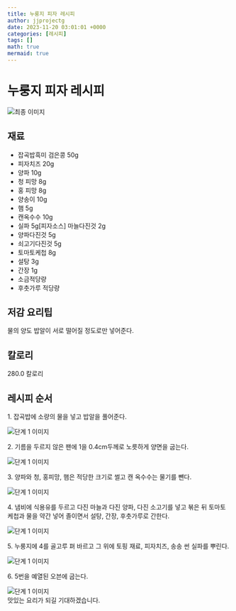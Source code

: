```yaml
---
title: 누룽지 피자 레시피
author: jjprojectg
date: 2023-11-20 03:01:01 +0000
categories: [레시피]
tags: []
math: true
mermaid: true
---
```

<meta name="og:type" content="website"/>
<meta charset="UTF-8"/>
<div class="header">
  <h1>누룽지 피자 레시피</h1>
</div>

<div class="container my-4">
  <div class="row">
    <div class="col-12 col-md-6">
      <div class="recipe-image">
        <img src="http://www.foodsafetykorea.go.kr/uploadimg/20141117/20141117053649_1416213409310.jpg" class="step-image" alt="최종 이미지"/>
      </div>
    </div>
    <div class="col-12 col-md-6">
      <div class="ingredients">
        <h2>재료</h2>
        <ul class="card">
          <li> 잡곡밥흑미 검은콩 50g </li>
          <li>  피자치즈 20g </li>
          <li>  양파 10g </li>
          <li>  청 피망 8g </li>
          <li>  홍 피망 8g </li>
          <li>  양송이 10g </li>
          <li>  햄 5g </li>
          <li>  캔옥수수 10g </li>
          <li>  실파 5g[피자소스] 마늘다진것 2g </li>
          <li>  양파다진것 5g </li>
          <li>  쇠고기다진것 5g </li>
          <li>  토마토케첩 8g </li>
          <li>  설탕 3g </li>
          <li>  간장 1g </li>
          <li>  소금적당량 </li>
          <li>  후춧가루 적당량 </li>
</ul>
      </div>
    </div>
    <div class="col-12 col-md-6">
      <div class="ingredients">
        <h2>저감 요리팁</h2>
        <div class="card"> 
          <p>
            물의 양도 밥알이 서로 떨어질 정도로만 넣어준다.
          </p>
        </div>
      </div>
      <div class="ingredients">
        <h2>칼로리</h2>
        <div class="card"> 
          <p>
            280.0 칼로리
          </p>
        </div>
      </div>
    </div>
  </div>

  <h2 class="my-4">레시피 순서</h2>
  <div class="card recipe-card">
    <div class="card-body recipe-step">
      <p class="card-text step-description">1. 잡곡밥에 소량의 물을 넣고 밥알을 풀어준다.</p>
      <img src="http://www.foodsafetykorea.go.kr/uploadimg/cook/958-1.jpg" alt="단계 1 이미지" class="step-image"/>
    </div>
  </div>
  <div class="card recipe-card">
    <div class="card-body recipe-step">
      <p class="card-text step-description">2. 기름을 두르지 않은 팬에 1을 0.4cm두께로 노릇하게 양면을 굽는다.</p>
      <img src="http://www.foodsafetykorea.go.kr/uploadimg/cook/958-2.jpg" alt="단계 1 이미지" class="step-image"/>
    </div>
  </div>
  <div class="card recipe-card">
    <div class="card-body recipe-step">
      <p class="card-text step-description">3. 양파와 청, 홍피망, 햄은 적당한 크기로 썰고 캔 옥수수는 물기를 뺀다.</p>
      <img src="http://www.foodsafetykorea.go.kr/uploadimg/cook/958-3.jpg" alt="단계 1 이미지" class="step-image"/>
    </div>
  </div>
  <div class="card recipe-card">
    <div class="card-body recipe-step">
      <p class="card-text step-description">4. 냄비에 식용유를 두르고 다진 마늘과 다진 양파, 다진 소고기를 넣고 볶은 뒤 토마토 케첩과 물을 약간 넣어 졸이면서 설탕, 간장, 후춧가루로 간한다.</p>
      <img src="http://www.foodsafetykorea.go.kr/uploadimg/cook/958-4.jpg" alt="단계 1 이미지" class="step-image"/>
    </div>
  </div>
  <div class="card recipe-card">
    <div class="card-body recipe-step">
      <p class="card-text step-description">5. 누룽지에 4를 골고루 펴 바르고 그 위에 토핑 재료, 피자치즈, 송송 썬 실파를 뿌린다.</p>
      <img src="http://www.foodsafetykorea.go.kr/uploadimg/cook/958-5.jpg" alt="단계 1 이미지" class="step-image"/>
    </div>
  </div>
  <div class="card recipe-card">
    <div class="card-body recipe-step">
      <p class="card-text step-description">6. 5번을 예열된 오븐에 굽는다.</p>
      <img src="http://www.foodsafetykorea.go.kr/uploadimg/cook/958-6.jpg" alt="단계 1 이미지" class="step-image"/>
    </div>
  </div>

</div>
맛있는 요리가 되길 기대하겠습니다.
